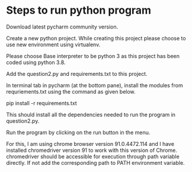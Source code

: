 # Steps to run python program

Download latest pycharm community version.

Create a new python project. While creating this project please choose to use new environment using virtualenv.

Please choose Base interpreter to be python 3 as this project has been coded using python 3.8.

Add the question2.py and requirements.txt to this project.

In terminal tab in pycharm (at the bottom pane), install the modules from requriements.txt using the command as given below.

 pip install -r requirements.txt

This should install all the dependencies needed to run the program in question2.py.


Run the program by clicking on the run button in the menu.

For this, I am using chrome browser version 91.0.4472.114 and I have installed chromedriver version 91 to work with this version of Chrome. chromedriver should be accessible for execution through path variable directly. If not add the corresponding path to PATH environment variable.
 
